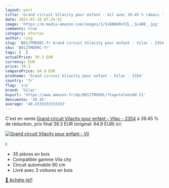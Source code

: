 ```yaml
---
layout: post
title: 'Grand circuit Vilacity pour enfant - Vil avec 39.45 % rabais '
date: 2021-03-10 07:24:41
image: 'https://m.media-amazon.com/images/I/516NKbRnFZL._SL400_.jpg'
comments: true
category: ofertas
author: ring
slug: 'B01JTMO99C-fr Grand circuit Vilacity pour enfant - Vilac - 2354'
sku: 'B01JTMO99C-fr'
tags: [  ]
actualPrice: 39.3 EUR
currency: EUR
price: 39.3
comparePrice: 64.9 EUR
prodname: 'Grand circuit Vilacity pour enfant - Vilac - 2354'
country: 'fr'
flag: '🇫🇷'
brand: 'Vilac'
buyurl: 'https://www.amazon.fr/dp/B01JTMO99C/?tag=tolees0d-21'
descuento: '39.45'
average: '40.4333333333333'
---
```


C'est en vente [Grand circuit Vilacity pour enfant - Vilac - 2354](https://www.amazon.fr/dp/B01JTMO99C/?tag=tolees0d-21)  à  39.45 % de réduction, prix final  39.3 EUR (original: 64.9 EUR) ici:

[![Grand circuit Vilacity pour enfant - Vil](https://m.media-amazon.com/images/I/516NKbRnFZL._SL400_.jpg)](https://www.amazon.fr/dp/B01JTMO99C/?tag=tolees0d-21)

ℹ️:

- 35 pièces en bois
- Compatible gamme Vila city
- Circuit automobile 90 cm
- Livré avec 3 voitures en bois

[🛒 Achète-le!!](https://www.amazon.fr/dp/B01JTMO99C/?tag=tolees0d-21)
